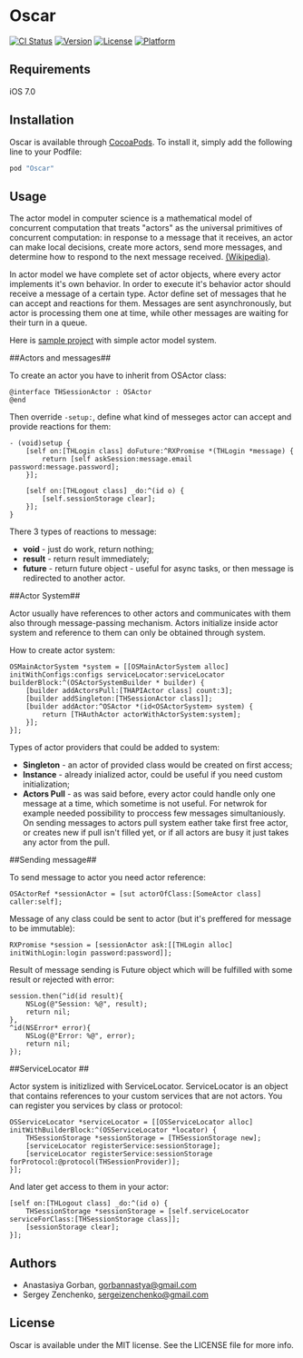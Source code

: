 # Oscar

[![CI Status](http://img.shields.io/travis/techery/Oscar.svg?style=flat)](https://travis-ci.org/techery/Oscar)
[![Version](https://img.shields.io/cocoapods/v/Oscar.svg?style=flat)](http://cocoapods.org/pods/Oscar)
[![License](https://img.shields.io/cocoapods/l/Oscar.svg?style=flat)](http://cocoapods.org/pods/Oscar)
[![Platform](https://img.shields.io/cocoapods/p/Oscar.svg?style=flat)](http://cocoapods.org/pods/Oscar)

## Requirements

iOS 7.0

## Installation

Oscar is available through [CocoaPods](http://cocoapods.org). To install
it, simply add the following line to your Podfile:

```ruby
pod "Oscar"
```

## Usage

The actor model in computer science is a mathematical model of concurrent computation that treats "actors" as the universal primitives of concurrent computation: in response to a message that it receives, an actor can make local decisions, create more actors, send more messages, and determine how to respond to the next message received. [(Wikipedia)](https://en.wikipedia.org/wiki/Actor_model).

In actor model we have complete set of actor objects, where every actor implements it's own behavior. In order to execute it's behavior actor should receive a message of a certain type.
Actor define set of messages that he can accept and reactions for them. Messages are sent asynchronously, but actor is processing them one at time, while other messages are waiting for their turn in a queue.

Here is [sample project](https://github.com/techery/OscarSampleProject) with simple actor model system. 

##Actors and messages##

To create an actor you have to inherit from OSActor class:
```objc
@interface THSessionActor : OSActor
@end
```
Then override `-setup:`, define what kind of messeges actor can accept and provide reactions for them:
```objc
- (void)setup {
    [self on:[THLogin class] doFuture:^RXPromise *(THLogin *message) {
        return [self askSession:message.email password:message.password];
    }];

    [self on:[THLogout class] _do:^(id o) {
        [self.sessionStorage clear];
    }];
}
```
There 3 types of reactions to message: 
- **void** - just do work, return nothing;
- **result** - return result immediately;
- **future** - return future object - useful for async tasks, or then message is redirected to another actor.

##Actor System##

Actor usually have references to other actors and communicates with them also through message-passing mechanism.
Actors initialize inside actor system and reference to them can only be obtained through system.

How to create actor system:
```objc
OSMainActorSystem *system = [[OSMainActorSystem alloc] initWithConfigs:configs serviceLocator:serviceLocator builderBlock:^(OSActorSystemBuilder * builder) {
    [builder addActorsPull:[THAPIActor class] count:3];
    [builder addSingleton:[THSessionActor class]];
    [builder addActor:^OSActor *(id<OSActorSystem> system) {
        return [THAuthActor actorWithActorSystem:system];
    }];
}];
```
Types of actor providers that could be added to system:

- **Singleton** - an actor of provided class would be created on first access;
- **Instance** - already inialized actor, could be useful if you need custom initialization;
- **Actors Pull** - as was said before, every actor could handle only one message at a time, which sometime is not useful. For netwrok for example needed possibility to proccess few messages simultaniously. On sending messages to actors pull system eather take first free actor, or creates new if pull isn't filled yet, or if all actors are busy it just takes any actor from the pull.

##Sending message##

To send message to actor you need actor reference:
```objc
OSActorRef *sessionActor = [sut actorOfClass:[SomeActor class] caller:self];
```
Message of any class could be sent to actor (but it's preffered for message to be immutable):
```objc
RXPromise *session = [sessionActor ask:[[THLogin alloc] initWithLogin:login password:password]];
```

Result of message sending is Future object which will be fulfilled with some result or rejected with error:
```objc
session.then(^id(id result){
    NSLog(@"Session: %@", result);
    return nil;
}, 
^id(NSError* error){
    NSLog(@"Error: %@", error);
    return nil;
});
```

##ServiceLocator ##

Actor system is initizlized with ServiceLocator. ServiceLocator is an object that contains references to your custom services that are not actors.
You can register you services by class or protocol:
```objc
OSServiceLocator *serviceLocator = [[OSServiceLocator alloc] initWithBuilderBlock:^(OSServiceLocator *locator) {
    THSessionStorage *sessionStorage = [THSessionStorage new];
    [serviceLocator registerService:sessionStorage];
    [serviceLocator registerService:sessionStorage forProtocol:@protocol(THSessionProvider)];
}];
```
And later get access to them in your actor:
```objc
[self on:[THLogout class] _do:^(id o) {
    THSessionStorage *sessionStorage = [self.serviceLocator serviceForClass:[THSessionStorage class]];
    [sessionStorage clear];
}];
```

## Authors

* Anastasiya Gorban, gorbannastya@gmail.com
* Sergey Zenchenko, sergeizenchenko@gmail.com

## License

Oscar is available under the MIT license. See the LICENSE file for more info.
